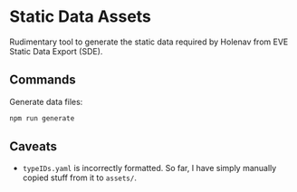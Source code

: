 # Static Data Assets

Rudimentary tool to generate the static data required by Holenav from EVE Static Data Export (SDE).

## Commands

Generate data files:

```bash
npm run generate
```

## Caveats

- `typeIDs.yaml` is incorrectly formatted. So far, I have simply manually copied stuff from it to `assets/`.

